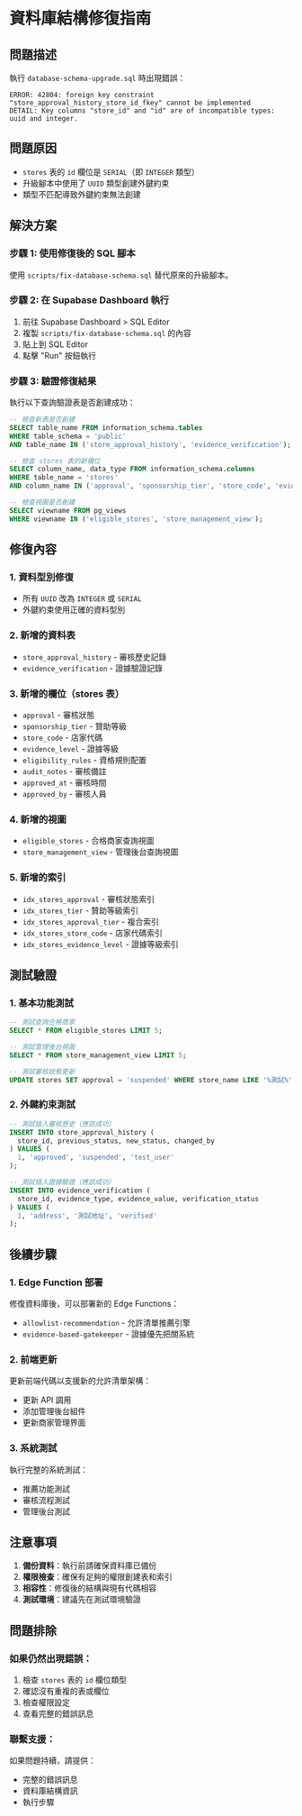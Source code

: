 # 資料庫結構修復指南

## 問題描述
執行 `database-schema-upgrade.sql` 時出現錯誤：
```
ERROR: 42804: foreign key constraint "store_approval_history_store_id_fkey" cannot be implemented
DETAIL: Key columns "store_id" and "id" are of incompatible types: uuid and integer.
```

## 問題原因
- `stores` 表的 `id` 欄位是 `SERIAL`（即 `INTEGER` 類型）
- 升級腳本中使用了 `UUID` 類型創建外鍵約束
- 類型不匹配導致外鍵約束無法創建

## 解決方案

### 步驟 1: 使用修復後的 SQL 腳本
使用 `scripts/fix-database-schema.sql` 替代原來的升級腳本。

### 步驟 2: 在 Supabase Dashboard 執行
1. 前往 Supabase Dashboard > SQL Editor
2. 複製 `scripts/fix-database-schema.sql` 的內容
3. 貼上到 SQL Editor
4. 點擊 "Run" 按鈕執行

### 步驟 3: 驗證修復結果
執行以下查詢驗證表是否創建成功：
```sql
-- 檢查新表是否創建
SELECT table_name FROM information_schema.tables 
WHERE table_schema = 'public' 
AND table_name IN ('store_approval_history', 'evidence_verification');

-- 檢查 stores 表的新欄位
SELECT column_name, data_type FROM information_schema.columns 
WHERE table_name = 'stores' 
AND column_name IN ('approval', 'sponsorship_tier', 'store_code', 'evidence_level');

-- 檢查視圖是否創建
SELECT viewname FROM pg_views 
WHERE viewname IN ('eligible_stores', 'store_management_view');
```

## 修復內容

### 1. 資料型別修復
- 所有 `UUID` 改為 `INTEGER` 或 `SERIAL`
- 外鍵約束使用正確的資料型別

### 2. 新增的資料表
- `store_approval_history` - 審核歷史記錄
- `evidence_verification` - 證據驗證記錄

### 3. 新增的欄位（stores 表）
- `approval` - 審核狀態
- `sponsorship_tier` - 贊助等級
- `store_code` - 店家代碼
- `evidence_level` - 證據等級
- `eligibility_rules` - 資格規則配置
- `audit_notes` - 審核備註
- `approved_at` - 審核時間
- `approved_by` - 審核人員

### 4. 新增的視圖
- `eligible_stores` - 合格商家查詢視圖
- `store_management_view` - 管理後台查詢視圖

### 5. 新增的索引
- `idx_stores_approval` - 審核狀態索引
- `idx_stores_tier` - 贊助等級索引
- `idx_stores_approval_tier` - 複合索引
- `idx_stores_store_code` - 店家代碼索引
- `idx_stores_evidence_level` - 證據等級索引

## 測試驗證

### 1. 基本功能測試
```sql
-- 測試查詢合格商家
SELECT * FROM eligible_stores LIMIT 5;

-- 測試管理後台視圖
SELECT * FROM store_management_view LIMIT 5;

-- 測試審核狀態更新
UPDATE stores SET approval = 'suspended' WHERE store_name LIKE '%測試%';
```

### 2. 外鍵約束測試
```sql
-- 測試插入審核歷史（應該成功）
INSERT INTO store_approval_history (
  store_id, previous_status, new_status, changed_by
) VALUES (
  1, 'approved', 'suspended', 'test_user'
);

-- 測試插入證據驗證（應該成功）
INSERT INTO evidence_verification (
  store_id, evidence_type, evidence_value, verification_status
) VALUES (
  1, 'address', '測試地址', 'verified'
);
```

## 後續步驟

### 1. Edge Function 部署
修復資料庫後，可以部署新的 Edge Functions：
- `allowlist-recommendation` - 允許清單推薦引擎
- `evidence-based-gatekeeper` - 證據優先把關系統

### 2. 前端更新
更新前端代碼以支援新的允許清單架構：
- 更新 API 調用
- 添加管理後台組件
- 更新商家管理界面

### 3. 系統測試
執行完整的系統測試：
- 推薦功能測試
- 審核流程測試
- 管理後台測試

## 注意事項

1. **備份資料**：執行前請確保資料庫已備份
2. **權限檢查**：確保有足夠的權限創建表和索引
3. **相容性**：修復後的結構與現有代碼相容
4. **測試環境**：建議先在測試環境驗證

## 問題排除

### 如果仍然出現錯誤：
1. 檢查 `stores` 表的 `id` 欄位類型
2. 確認沒有重複的表或欄位
3. 檢查權限設定
4. 查看完整的錯誤訊息

### 聯繫支援：
如果問題持續，請提供：
- 完整的錯誤訊息
- 資料庫結構資訊
- 執行步驟
